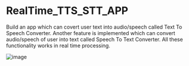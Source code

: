 # RealTime_TTS_STT_APP
Build an app which can covert user text into audio/speech called Text To Speech Converter. Another feature is implemented which can convert audio/speech of user into text called Speech To Text Converter. All these functionality works in real time processing.

![image](https://github.com/user-attachments/assets/6c5d3560-4d94-4767-a7e6-8e7e7eeac13c)

